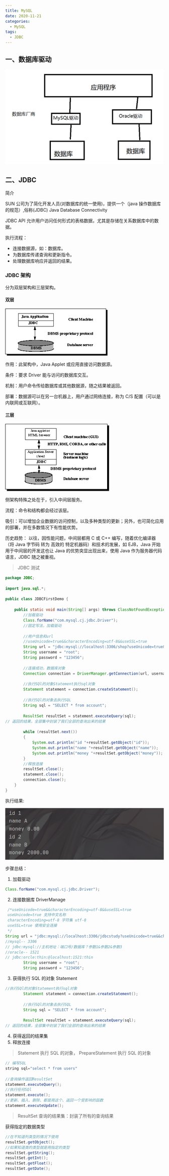 ```yaml
---
title: MySQL
date: 2020-11-21
categories:
  - MySQL
tags:
  - JDBC
---
```


## 一、数据库驱动

![image-20201127163836511](./picture/image-20201127163836511.png)

## 二、JDBC

简介

SUN 公司为了简化开发人员(对数据库的统一使用)，提供一个（java 操作数据库的规范）,俗称(JDBC) Java Database Connectivity

JDBC API 允许用户访问任何形式的表格数据，尤其是存储在关系数据库中的数据。

执行流程：

- 连接数据源，如：数据库。
- 为数据库传递查询和更新指令。
- 处理数据库响应并返回的结果。

### JDBC 架构

分为双层架构和三层架构。

#### 双层

![Two-tier-Architecture-for-Data-Access](./picture/Two-tier-Architecture-for-Data-Access.gif)

作用：此架构中，Java Applet 或应用直接访问数据源。

条件：要求 Driver 能与访问的数据库交互。

机制：用户命令传给数据库或其他数据源，随之结果被返回。

部署：数据源可以在另一台机器上，用户通过网络连接，称为 C/S 配置（可以是内联网或互联网）。

#### 三层

![Three-tier-Architecture-for-Data-Access](./picture/Three-tier-Architecture-for-Data-Access.gif)

侧架构特殊之处在于，引入中间层服务。

流程：命令和结构都会经过该层。

吸引：可以增加企业数据的访问控制，以及多种类型的更新；另外，也可简化应用的部署，并在多数情况下有性能优势。

历史趋势： 以往，因性能问题，中间层都用 C 或 C++ 编写，随着优化编译器（将 Java 字节码 转为 高效的 特定机器码）和技术的发展，如 EJB，Java 开始用于中间层的开发这也让 Java 的优势突显出现出来，使用 Java 作为服务器代码语言，JDBC 随之被重视。

> JDBC 测试

```java
package JDBC;

import java.sql.*;

public class JDBCFirstDemo {

    public static void main(String[] args) throws ClassNotFoundException, SQLException {
        //加载驱动
        Class.forName("com.mysql.cj.jdbc.Driver");
        //固定写法，加载驱动

        //用户信息和url
        //useUnicode=true&&characterEncoding=utf-8&&useSSL=true
        String url = "jdbc:mysql://localhost:3306/shop?useUnicode=true&&characterEncoding=utf-8&&useSSL=true";
        String username = "root";
        String password = "123456";

        //连接成功，数据库对象
        Connection connection = DriverManager.getConnection(url, username, password);

        //执行SQl的对象Statement执行sql对象
        Statement statement = connection.createStatement();

        //执行SQl的对象去执行SQL
        String sql = "SELECT * from account";

        ResultSet resultSet = statement.executeQuery(sql);
// 返回的结果，全部集中封装了我们全部的查询出来的结果

        while (resultSet.next())
        {
            System.out.println("id "+resultSet.getObject("id"));
            System.out.println("name "+resultSet.getObject("name"));
            System.out.println("money "+resultSet.getObject("money"));
        }
        //释放连接
        resultSet.close();
        statement.close();
        connection.close();
    }
}
```

执行结果:

![image-20201127180312753](./picture/image-20201127180312753.png)

步骤总结：

1. 加载驱动

```java
Class.forName("com.mysql.cj.jdbc.Driver");
```

2. 连接数据库 DriverManage

```java
 /*useUnicode=true&&characterEncoding=utf-8&&useSSL=true
 useUnicode=true 支持中文名称
 characterEncoding=utf-8 字符集 utf-8
 useSSL=true 使用安全连接
 */
String url = "jdbc:mysql://localhost:3306/jdbcstudy?useUnicode=true&&characterEncoding=utf-8&&useSSL=true";
//mysql-- 3306
// jdbc:mysql://主机地址：端口号/数据库？参数1&参数2&参数3
//oracle-- 1521
// jdbc:orcle:thin:@localhost:1521:thin
        String username = "root";
        String password = "123456";
```

3. 获得执行 SQL 的对象 Statement

```java
//执行SQl的对象Statement执行sql对象
        Statement statement = connection.createStatement();

        //执行SQl的对象去执行SQL
        String sql = "SELECT * from account";

        ResultSet resultSet = statement.executeQuery(sql);
// 返回的结果，全部集中封装了我们全部的查询出来的结果
```

4. 获得返回的结果集
5. 释放连接

> Statement 执行 SQL 的对象， PrepareStatement 执行 SQL 的对象

```java
// 编写SQL
string sql="select * from users"

//查询操作返回ResultSet
statement.executeQuery();
//执行任何SQl
statement.execute();
//更新、插入、删除、都是用这个、返回一个受影响的函数
statement.executeUpdate();
```

> ResultSet 查询的结果集：封装了所有的查询结果

获得指定的数据类型

```java
//在不知道列类型的情况下使用
resultSet.getObject();
//如果知道类的类型就是用指定的类型
resultSet.getString();
resultSet.getInt();
resultSet.getFloat();
resultSet.getDate();
```
